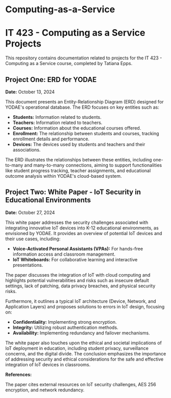 # Computing-as-a-Service
# IT 423 - Computing as a Service Projects

This repository contains documentation related to projects for the IT 423 - Computing as a Service course, completed by Tatiana Epps.

## Project One: ERD for YODAE

**Date:** October 13, 2024

This document presents an Entity-Relationship Diagram (ERD) designed for YODAE's operational database. The ERD focuses on key entities such as:

* **Students:** Information related to students.
* **Teachers:** Information related to teachers.
* **Courses:** Information about the educational courses offered.
* **Enrollment:** The relationship between students and courses, tracking enrollment details and performance.
* **Devices:** The devices used by students and teachers and their associations.

The ERD illustrates the relationships between these entities, including one-to-many and many-to-many connections, aiming to support functionalities like student progress tracking, teacher assignments, and educational outcome analysis within YODAE's cloud-based system.

## Project Two: White Paper - IoT Security in Educational Environments

**Date:** October 27, 2024

This white paper addresses the security challenges associated with integrating innovative IoT devices into K-12 educational environments, as envisioned by YODAE. It provides an overview of potential IoT devices and their use cases, including:

* **Voice-Activated Personal Assistants (VPAs):** For hands-free information access and classroom management.
* **IoT Whiteboards:** For collaborative learning and interactive presentations.

The paper discusses the integration of IoT with cloud computing and highlights potential vulnerabilities and risks such as insecure default settings, lack of patching, data privacy breaches, and physical security risks.

Furthermore, it outlines a typical IoT architecture (Device, Network, and Application Layers) and proposes solutions to errors in IoT design, focusing on:

* **Confidentiality:** Implementing strong encryption.
* **Integrity:** Utilizing robust authentication methods.
* **Availability:** Implementing redundancy and failover mechanisms.

The white paper also touches upon the ethical and societal implications of IoT deployment in education, including student privacy, surveillance concerns, and the digital divide. The conclusion emphasizes the importance of addressing security and ethical considerations for the safe and effective integration of IoT devices in classrooms.

**References:**

The paper cites external resources on IoT security challenges, AES 256 encryption, and network redundancy.

